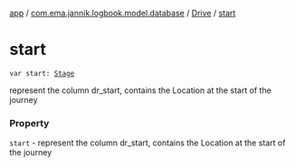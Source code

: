 [app](../../index.md) / [com.ema.jannik.logbook.model.database](../index.md) / [Drive](index.md) / [start](./start.md)

# start

`var start: `[`Stage`](../-stage/index.md)

represent the column dr_start, contains the Location at the start of the journey

### Property

`start` - represent the column dr_start, contains the Location at the start of the journey